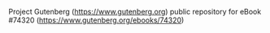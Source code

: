 Project Gutenberg (https://www.gutenberg.org) public repository for
eBook #74320 (https://www.gutenberg.org/ebooks/74320)
